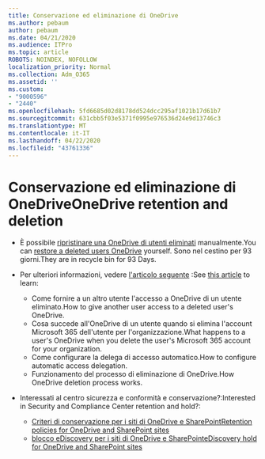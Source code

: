 ```yaml
---
title: Conservazione ed eliminazione di OneDrive
ms.author: pebaum
author: pebaum
ms.date: 04/21/2020
ms.audience: ITPro
ms.topic: article
ROBOTS: NOINDEX, NOFOLLOW
localization_priority: Normal
ms.collection: Adm_O365
ms.assetid: ''
ms.custom:
- "9000596"
- "2440"
ms.openlocfilehash: 5fd6685d02d8178dd524dcc295af1021b17d61b7
ms.sourcegitcommit: 631cbb5f03e5371f0995e976536d24e9d13746c3
ms.translationtype: MT
ms.contentlocale: it-IT
ms.lasthandoff: 04/22/2020
ms.locfileid: "43761336"
---
```

# <a name="onedrive-retention-and-deletion"></a><span data-ttu-id="e1d95-102">Conservazione ed eliminazione di OneDrive</span><span class="sxs-lookup"><span data-stu-id="e1d95-102">OneDrive retention and deletion</span></span>

- <span data-ttu-id="e1d95-103">È possibile [ripristinare una OneDrive di utenti eliminati](https://docs.microsoft.com/onedrive/restore-deleted-onedrive) manualmente.</span><span class="sxs-lookup"><span data-stu-id="e1d95-103">You can [restore a deleted users OneDrive](https://docs.microsoft.com/onedrive/restore-deleted-onedrive) yourself.</span></span> <span data-ttu-id="e1d95-104">Sono nel cestino per 93 giorni.</span><span class="sxs-lookup"><span data-stu-id="e1d95-104">They are in recycle bin for 93 Days.</span></span> 

- <span data-ttu-id="e1d95-105">Per ulteriori informazioni, vedere [l'articolo seguente](https://docs.microsoft.com/onedrive/restore-deleted-onedrive) :</span><span class="sxs-lookup"><span data-stu-id="e1d95-105">See [this article](https://docs.microsoft.com/onedrive/restore-deleted-onedrive) to learn:</span></span>
    - <span data-ttu-id="e1d95-106">Come fornire a un altro utente l'accesso a OneDrive di un utente eliminato.</span><span class="sxs-lookup"><span data-stu-id="e1d95-106">How to give another user access to a deleted user's OneDrive.</span></span>
    - <span data-ttu-id="e1d95-107">Cosa succede all'OneDrive di un utente quando si elimina l'account Microsoft 365 dell'utente per l'organizzazione.</span><span class="sxs-lookup"><span data-stu-id="e1d95-107">What happens to a user's OneDrive when you delete the user's Microsoft 365 account for your organization.</span></span>
    - <span data-ttu-id="e1d95-108">Come configurare la delega di accesso automatico.</span><span class="sxs-lookup"><span data-stu-id="e1d95-108">How to configure automatic access delegation.</span></span>
    - <span data-ttu-id="e1d95-109">Funzionamento del processo di eliminazione di OneDrive.</span><span class="sxs-lookup"><span data-stu-id="e1d95-109">How OneDrive deletion process works.</span></span>

- <span data-ttu-id="e1d95-110">Interessati al centro sicurezza e conformità e conservazione?:</span><span class="sxs-lookup"><span data-stu-id="e1d95-110">Interested in Security and Compliance Center retention and hold?:</span></span>
    - [<span data-ttu-id="e1d95-111">Criteri di conservazione per i siti di OneDrive e SharePoint</span><span class="sxs-lookup"><span data-stu-id="e1d95-111">Retention policies for OneDrive and SharePoint sites</span></span>](https://docs.microsoft.com/office365/securitycompliance/retention-policies?redirectSourcePath=%252farticle%252f5e377752-700d-4870-9b6d-12bfc12d2423#content-in-onedrive-accounts-and-sharepoint-sites)
    - [<span data-ttu-id="e1d95-112">blocco eDiscovery per i siti di OneDrive e SharePoint</span><span class="sxs-lookup"><span data-stu-id="e1d95-112">eDiscovery hold for OneDrive and SharePoint sites</span></span>](https://docs.microsoft.com/office365/securitycompliance/ediscovery-cases#step-4-place-content-locations-on-hold)



